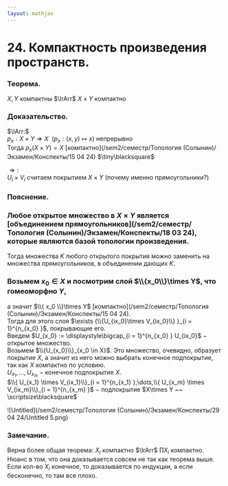 ```yaml
---  
layout: mathjax  
---  
```

  
# 24. Компактность произведения пространств.  
  
### Теорема.  
$X, Y$ компактны $\lrArr$ $X\times Y$ компактно  
  
### Доказательство.  
$\lArr:$  
$p_x: X\times Y \Rightarrow X ~~ (p_x: (x, y) \mapsto x)$ непрерывно  
Тогда $p_x(X\times Y) = X$ [компактно](/sem2/семестр/Топология (Солынин)/Экзамен/Конспекты/15 04 24)  $\tiny\blacksquare$  
  
$\Rightarrow:$  
$U_i \times V_i$  считаем покрытием $X \times Y$ (почему именно прямоугольники?)  
  
### Пояснение.  
  
### Любое открытое множество в $X\times Y$ является [объединением прямоугольников](/sem2/семестр/Топология (Солынин)/Экзамен/Конспекты/18 03 24), которые являются базой топологии произведения.  
  
Тогда множества $K$ любого открытого покрытия можно заменить на множества прямоугольников, в объединении дающих $K$.  
  
### Возьмем $x_0 \in X$ и посмотрим слой $\\{x_0\\}\times Y$, что гомеоморфно $Y$,  
а значит $\\{ x_0 \\}\times Y$ [компактно](/sem2/семестр/Топология (Солынин)/Экзамен/Конспекты/15 04 24).  
Тогда для этого слоя $\exists {\\{U_{ix_0}\times V_{ix_0}\\} }_{i = 1}^{n_{x_0} }$, покрывающие его.  
Введем $U_{x_0} := \displaystyle\bigcap_{i = 1}^{n_{x_0} } U_{ix_0}$ $-$ открытое множество.  
Возьмем $\\{U_{x_0}\\}_{x_0 \in X}$. Это множество, очевидно, образует покрытие $X$, а значит из него можно выбрать конечное подпокрытие, так как $X$ компактно по условию.  
$U_{x_1},\dots,U_{x_m}~-~$конечное подпокрытие $X$.  
$\\{ U_{x_1} \times V_{ix_1}\\}_{i = 1}^{n_{x_1} },\dots,\\{ U_{x_m} \times V_{ix_m}\\}_{i = 1}^{n_{x_m} }$ $-$ подпокрытие $X\times Y ~~ \scriptsize\blacksquare$  
  
![Untitled](/sem2/семестр/Топология (Солынин)/Экзамен/Конспекты/29 04 24/Untitled 5.png)  
  
### Замечание.  
Верна более общая теорема: $X_i$ компактно $\lrArr$ $\prod X_i$ компактно.  
Нюанс в том, что она доказывается совсем не так как теорема выше.  
Если кол-во $X_i$ конечное, то доказывается по индукции, а если бесконечно, то там все плохо.  
